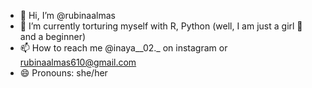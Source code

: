 - 👋 Hi, I’m @rubinaalmas
- 🌱 I’m currently torturing myself with R, Python (well, I am just a girl 🎀 and a beginner)
- 📫 How to reach me @inaya__02._ on instagram or rubinaalmas610@gmail.com 
- 😄 Pronouns: she/her

<!---
rubinaalmas/rubinaalmas is a ✨ special ✨ repository because its `README.md` (this file) appears on your GitHub profile.
You can click the Preview link to take a look at your changes.
--->
